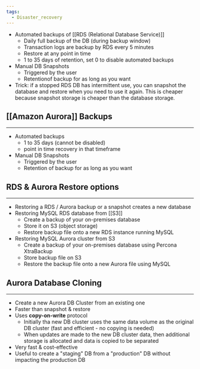 ```yaml
---
tags:
  - Disaster_recovery
---
```

- Automated backups of [[RDS (Relational Database Service)]]
	- Daily full backup of the DB (during backup window)
	- Transaction logs are backup by RDS every 5 minutes
	- Restore at any point in time
	- 1 to 35 days of retention, set 0 to disable automated backups
- Manual DB Snapshots
	- Triggered by the user
	- Retentionof backup for as long as you want
- Trick: if a stopped RDS DB has intermittent use, you can snapshot the database and restore when you need to use it again. This is cheaper because snapshot storage is cheaper than the database storage.

## [[Amazon Aurora]] Backups
---
- Automated backups
	- 1 to 35 days (cannot be disabled)
	- point in time recovery in that timeframe
- Manual DB Snapshots
	- Triggered by the user
	- Retention of backup for as long as you want

## RDS & Aurora Restore options
---
- Restoring a RDS / Aurora backup or a snapshot creates a new database
- Restoring MySQL RDS database from [[S3]]
	- Create a backup of your on-premises database
	- Store it on S3 (object storage)
	- Restore backup file onto a new RDS instance running MySQL
- Restoring MySQL Aurora cluster from S3
	- Create a backup of your on-premises database using Percona XtraBackup
	- Store backup file on S3
	- Restore the backup file onto a new Aurora file using MySQL

## Aurora Database Cloning
---
- Create a new Aurora DB Cluster from an existing one
- Faster than snapshot & restore
- Uses __copy-on-write__ protocol
	- Initially tha new DB cluster uses the same data volume as the original DB cluster (fast and efficient - no copying is needed)
	- When updates are made to the new DB cluster data, then additional storage is allocated and data is copied to be separated
- Very fast & cost-effective
- Useful to create a "staging" DB from a "production" DB without impacting the production DB